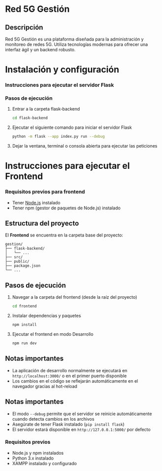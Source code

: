
# Red 5G Gestión

## Descripción
Red 5G Gestión es una plataforma diseñada para la administración y monitoreo de redes 5G. Utiliza tecnologías modernas para ofrecer una interfaz ágil y un backend robusto.


# Instalación y configuración


### Instrucciones para ejecutar el servidor Flask



### Pasos de ejecución

1. Entrar a la carpeta flask-backend
   ```bash
   cd flask-backend
   ```

2. Ejecutar el siguiente comando para iniciar el servidor Flask
   ```bash
   python -m flask --app index.py run --debug
   ```

3. Dejar la ventana, terminal o consola abierta para ejecutar las peticiones

# Instrucciones para ejecutar el Frontend

### Requisitos previos para frontend
- Tener [Node.js](https://nodejs.org/) instalado
- Tener npm (gestor de paquetes de Node.js) instalado

## Estructura del proyecto
El __Frontend__ se encuentra en la carpeta base del proyecto:
```
gestion/
├── flask-backend/
│   └── ... 
├── src/
├── public/
├── package.json
└── ...
```

## Pasos de ejecución

1. Navegar a la carpeta del frontend (desde la raíz del proyecto)
   ```bash
   cd frontend
   ```

2. Instalar dependencias y paquetes
   ```bash
   npm install
   ```

3. Ejecutar el frontend en modo Desarrollo
   ```bash
   npm run dev
   ```

## Notas importantes
- La aplicación de desarrollo normalmente se ejecutará en `http://localhost:3000/` o en el primer puerto disponible
- Los cambios en el código se reflejarán automáticamente en el navegador gracias al hot-reload


## Notas importantes
- El modo `--debug` permite que el servidor se reinicie automáticamente cuando detecta cambios en los archivos
- Asegúrate de tener Flask instalado (`pip install flask`)
- El servidor estará disponible en `http://127.0.0.1:5000/` por defecto





### Requisitos previos
- Node.js y npm instalados
- Python 3.x instalado
- XAMPP instalado y configurado

